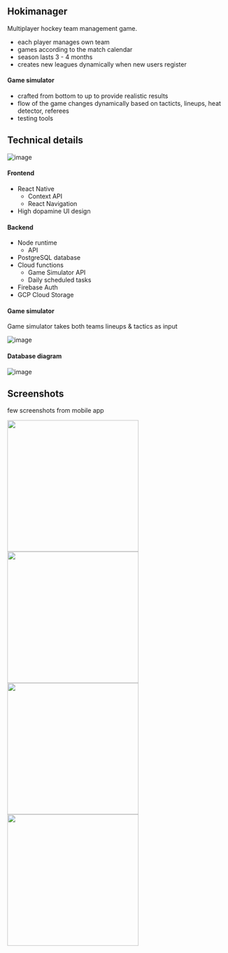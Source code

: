 ## Hokimanager

Multiplayer hockey team management game.
- each player manages own team
- games according to the match calendar
- season lasts 3 - 4 months
- creates new leagues dynamically when new users register

#### Game simulator
- crafted from bottom to up to provide realistic results
- flow of the game changes dynamically based on tacticts, lineups, heat detector, referees
- testing tools

 
## Technical details

![image](https://github.com/svhein/Hokimanager-public/blob/main/images/Hokimanager_block_diagram.jpg)

#### Frontend

- React Native
  - Context API
  - React Navigation
- High dopamine UI design

#### Backend

- Node runtime
  - API
- PostgreSQL database
- Cloud functions
  - Game Simulator API
  - Daily scheduled tasks
- Firebase Auth
- GCP Cloud Storage
  

#### Game simulator

Game simulator takes both teams lineups & tactics as input

![image](https://github.com/svhein/Hokimanager-public/blob/main/images/GameSimulator_diagram.jpg)

#### Database diagram

![image](https://github.com/svhein/Hokimanager-public/blob/main/images/database_diagram.png)


## Screenshots

few screenshots from mobile app
<p float="left">
<img src='https://github.com/svhein/Hokimanager-public/blob/main/images/LineupView.jpg' width='300'>
<img src='https://github.com/svhein/Hokimanager-public/blob/main/images/ResultCenterScreen.jpg' width='300'>
<img src='https://github.com/svhein/Hokimanager-public/blob/main/images/GameScreen1.jpg' width='300'>
<img src='https://github.com/svhein/Hokimanager-public/blob/main/images/GameScreen2.jpg' width='300'>
</p>

